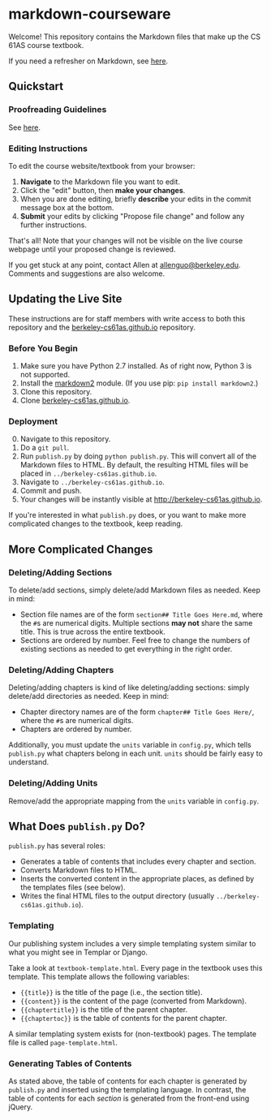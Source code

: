 # markdown-courseware

Welcome! This repository contains the Markdown files that make up the CS 61AS course textbook.

If you need a refresher on Markdown, see [here](https://github.com/adam-p/markdown-here/wiki/Markdown-Cheatsheet).

Quickstart
----------
<!--### Before You Begin

To contribute to this project you will need a GitHub account. Create one [here](https://github.com/join).

If you are planning to make significant or non-trivial changes, consider discussing your changes with other contributors first.

### How Can I Help?
There are four main tasks that must be completed for each section:

1. Compare the material with the edX version to make sure nothing is missing.
2. Check that paragraph text, code blocks, and bulleted lists are correctly formated.
3. Check for dead or broken links (including images).
4. Improve or report anything else ugly or blatantly unprofessional. -->

### Proofreading Guidelines

See [here](https://docs.google.com/document/d/1EHenZNlI0P5SyNvVQ0QAyKmFddqr7WU3Vl7C8PqpI08/edit#).

### Editing Instructions
To edit the course website/textbook from your browser:

1. **Navigate** to the Markdown file you want to edit.
2. Click the "edit" button, then **make your changes**.
3. When you are done editing, briefly **describe** your edits in the commit message box at the bottom.
3. **Submit** your edits by clicking "Propose file change" and follow any further instructions.

<!--
1. **Fork this repository** by clicking "Fork" above. This will make an editable copy of the course website for you. To understand this better, see GitHub's [help page](https://help.github.com/articles/fork-a-repo/).
2. In your forked copy, navigate to the Markdown file you want to edit then **make your changes** by clicking the "edit" button. Remember that you can click "Preview changes" to see what changes you've made.
3. **Save your changes**, making sure to describe your changes in the commit message.
4. **Create a pull request** by going [https://github.com/berkeley-cs61as/markdown-courseware/compare](here) and clicking "compare across forks". Then select your fork and click "Create pull request". This is you telling us, "I have made changes and I would like you to merge them." See GitHub's [https://help.github.com/articles/creating-a-pull-request/](help page) for more information.
-->
That's all! Note that your changes will not be visible on the live course webpage until your proposed change is reviewed.

If you get stuck at any point, contact Allen at allenguo@berkeley.edu. Comments and suggestions are also welcome.

Updating the Live Site
----------------------

These instructions are for staff members with write access to both this repository and the [berkeley-cs61as.github.io](https://github.com/berkeley-cs61as/berkeley-cs61as.github.io) repository.

### Before You Begin

1. Make sure you have Python 2.7 installed. As of right now, Python 3 is not supported.
2. Install the [markdown2](https://github.com/trentm/python-markdown2) module. (If you use pip: `pip install markdown2`.)
3. Clone this repository.
4. Clone [berkeley-cs61as.github.io](https://github.com/berkeley-cs61as/berkeley-cs61as.github.io).

### Deployment

0. Navigate to this repository.
0. Do a `git pull`.
2. Run `publish.py` by doing `python publish.py`. This will convert all of the Markdown files to HTML. By default, the resulting HTML files will be placed in `../berkeley-cs61as.github.io`.
3. Navigate to `../berkeley-cs61as.github.io`.
4. Commit and push.
4. Your changes will be instantly visible at http://berkeley-cs61as.github.io.

If you're interested in what `publish.py` does, or you want to make more complicated changes to the textbook, keep reading.

More Complicated Changes
------------------------
### Deleting/Adding Sections
To delete/add sections, simply delete/add Markdown files as needed. Keep in mind:

* Section file names are of the form `section## Title Goes Here.md`, where the `#`s are numerical digits. Multiple sections **may not** share the same title. This is true across the entire textbook.
* Sections are ordered by number. Feel free to change the numbers of existing sections as needed to get everything in the right order.

### Deleting/Adding Chapters
Deleting/adding chapters is kind of like deleting/adding sections: simply delete/add directories as needed. Keep in mind:

* Chapter directory names are of the form `chapter## Title Goes Here/`, where the `#`s are numerical digits.
* Chapters are ordered by number.

Additionally, you must update the `units` variable in `config.py`, which tells `publish.py` what chapters belong in each unit. `units` should be fairly easy to understand.

### Deleting/Adding Units
Remove/add the appropriate mapping from the `units` variable in `config.py`.

What Does `publish.py` Do?
--------------------------
`publish.py` has several roles:

* Generates a table of contents that includes every chapter and section.
* Converts Markdown files to HTML.
* Inserts the converted content in the appropriate places, as defined by the templates files (see below).
* Writes the final HTML files to the output directory (usually `../berkeley-cs61as.github.io`).

### Templating

Our publishing system includes a very simple templating system similar to what you might see in Templar or Django.

Take a look at `textbook-template.html`. Every page in the textbook uses this template. This template allows the following variables:
* `{{title}}` is the title of the page (i.e., the section title).
* `{{content}}` is the content of the page (converted from Markdown).
* `{{chaptertitle}}` is the title of the parent chapter.
* `{{chaptertoc}}` is the table of contents for the parent chapter.

A similar templating system exists for (non-textbook) pages. The template file is called `page-template.html`.

### Generating Tables of Contents

As stated above, the table of contents for each chapter is generated by `publish.py` and inserted using the templating language. In contrast, the table of contents for each *section* is generated from the front-end using jQuery.

